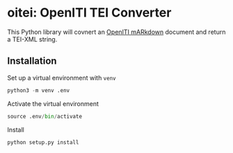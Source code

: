 # oitei: OpenITI TEI Converter

This Python library will covnert an [OpenITI mARkdown](https://alraqmiyyat.github.io/mARkdown/) document and return a TEI-XML string.

## Installation

Set up a virtual environment with `venv`

```py
python3 -m venv .env
```

Activate the virtual environment

```py
source .env/bin/activate
```

Install

```py
python setup.py install
```

